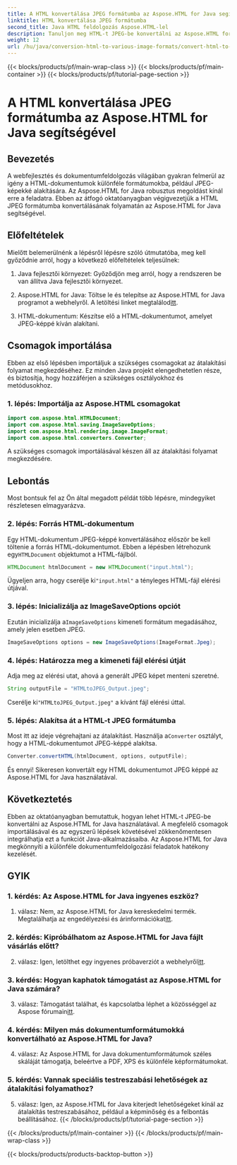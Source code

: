 ```yaml
---
title: A HTML konvertálása JPEG formátumba az Aspose.HTML for Java segítségével
linktitle: HTML konvertálása JPEG formátumba
second_title: Java HTML feldolgozás Aspose.HTML-lel
description: Tanuljon meg HTML-t JPEG-be konvertálni az Aspose.HTML for Java segítségével. Lépésről lépésre útmutató a zökkenőmentes dokumentumfeldolgozáshoz.
weight: 12
url: /hu/java/conversion-html-to-various-image-formats/convert-html-to-jpeg/
---
```


{{< blocks/products/pf/main-wrap-class >}}
{{< blocks/products/pf/main-container >}}
{{< blocks/products/pf/tutorial-page-section >}}

# A HTML konvertálása JPEG formátumba az Aspose.HTML for Java segítségével

## Bevezetés

A webfejlesztés és dokumentumfeldolgozás világában gyakran felmerül az igény a HTML-dokumentumok különféle formátumokba, például JPEG-képekké alakítására. Az Aspose.HTML for Java robusztus megoldást kínál erre a feladatra. Ebben az átfogó oktatóanyagban végigvezetjük a HTML JPEG formátumba konvertálásának folyamatán az Aspose.HTML for Java segítségével. 

## Előfeltételek

Mielőtt belemerülnénk a lépésről lépésre szóló útmutatóba, meg kell győződnie arról, hogy a következő előfeltételek teljesülnek:

1. Java fejlesztői környezet: Győződjön meg arról, hogy a rendszeren be van állítva Java fejlesztői környezet.

2.  Aspose.HTML for Java: Töltse le és telepítse az Aspose.HTML for Java programot a webhelyről. A letöltési linket megtalálod[itt](https://releases.aspose.com/html/java/).

3. HTML-dokumentum: Készítse elő a HTML-dokumentumot, amelyet JPEG-képpé kíván alakítani.

## Csomagok importálása

Ebben az első lépésben importáljuk a szükséges csomagokat az átalakítási folyamat megkezdéséhez. Ez minden Java projekt elengedhetetlen része, és biztosítja, hogy hozzáférjen a szükséges osztályokhoz és metódusokhoz.

### 1. lépés: Importálja az Aspose.HTML csomagokat

```java
import com.aspose.html.HTMLDocument;
import com.aspose.html.saving.ImageSaveOptions;
import com.aspose.html.rendering.image.ImageFormat;
import com.aspose.html.converters.Converter;
```

A szükséges csomagok importálásával készen áll az átalakítási folyamat megkezdésére.

## Lebontás

Most bontsuk fel az Ön által megadott példát több lépésre, mindegyiket részletesen elmagyarázva.

### 2. lépés: Forrás HTML-dokumentum

 Egy HTML-dokumentum JPEG-képpé konvertálásához először be kell töltenie a forrás HTML-dokumentumot. Ebben a lépésben létrehozunk egy`HTMLDocument` objektumot a HTML-fájlból.

```java
HTMLDocument htmlDocument = new HTMLDocument("input.html");
```

 Ügyeljen arra, hogy cserélje ki`"input.html"` a tényleges HTML-fájl elérési útjával.

### 3. lépés: Inicializálja az ImageSaveOptions opciót

 Ezután inicializálja a`ImageSaveOptions` kimeneti formátum megadásához, amely jelen esetben JPEG.

```java
ImageSaveOptions options = new ImageSaveOptions(ImageFormat.Jpeg);
```

### 4. lépés: Határozza meg a kimeneti fájl elérési útját

Adja meg az elérési utat, ahová a generált JPEG képet menteni szeretné.

```java
String outputFile = "HTMLtoJPEG_Output.jpeg";
```

 Cserélje ki`"HTMLtoJPEG_Output.jpeg"` a kívánt fájl elérési úttal.

### 5. lépés: Alakítsa át a HTML-t JPEG formátumba

 Most itt az ideje végrehajtani az átalakítást. Használja a`Converter` osztályt, hogy a HTML-dokumentumot JPEG-képpé alakítsa.

```java
Converter.convertHTML(htmlDocument, options, outputFile);
```

És ennyi! Sikeresen konvertált egy HTML dokumentumot JPEG képpé az Aspose.HTML for Java használatával.

## Következtetés

Ebben az oktatóanyagban bemutattuk, hogyan lehet HTML-t JPEG-be konvertálni az Aspose.HTML for Java használatával. A megfelelő csomagok importálásával és az egyszerű lépések követésével zökkenőmentesen integrálhatja ezt a funkciót Java-alkalmazásaiba. Az Aspose.HTML for Java megkönnyíti a különféle dokumentumfeldolgozási feladatok hatékony kezelését.

## GYIK

### 1. kérdés: Az Aspose.HTML for Java ingyenes eszköz?

 1. válasz: Nem, az Aspose.HTML for Java kereskedelmi termék. Megtalálhatja az engedélyezési és árinformációkat[itt](https://purchase.aspose.com/buy).

### 2. kérdés: Kipróbálhatom az Aspose.HTML for Java fájlt vásárlás előtt?

 2. válasz: Igen, letölthet egy ingyenes próbaverziót a webhelyről[itt](https://releases.aspose.com/html/java).

### 3. kérdés: Hogyan kaphatok támogatást az Aspose.HTML for Java számára?

3. válasz: Támogatást találhat, és kapcsolatba léphet a közösséggel az Aspose fórumain[itt](https://forum.aspose.com/).

### 4. kérdés: Milyen más dokumentumformátumokká konvertálható az Aspose.HTML for Java?

4. válasz: Az Aspose.HTML for Java dokumentumformátumok széles skáláját támogatja, beleértve a PDF, XPS és különféle képformátumokat.

### 5. kérdés: Vannak speciális testreszabási lehetőségek az átalakítási folyamathoz?

5. válasz: Igen, az Aspose.HTML for Java kiterjedt lehetőségeket kínál az átalakítás testreszabásához, például a képminőség és a felbontás beállításához.
{{< /blocks/products/pf/tutorial-page-section >}}

{{< /blocks/products/pf/main-container >}}
{{< /blocks/products/pf/main-wrap-class >}}

{{< blocks/products/products-backtop-button >}}

